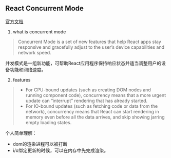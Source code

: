 ##  React Concurrent Mode
[官方文档](https://zh-hans.reactjs.org/docs/concurrent-mode-intro.html)

1. what is concurrent mode
>Concurrent Mode is a set of new features that help React apps stay responsive and gracefully adjust to the user’s device capabilities and network speed.

并发模式是一组新功能，可帮助React应用程序保持响应状态并适当调整用户的设备功能和网络速度。

2. features
>* For CPU-bound updates (such as creating DOM nodes and running component code), concurrency means that a more urgent update can “interrupt” rendering that has already started.
>* For IO-bound updates (such as fetching code or data from the network), concurrency means that React can start rendering in memory even before all the data arrives, and skip showing jarring empty loading states.

个人简单理解：
* dom的渲染进程可以被打断
* i/o绑定更新的时候，可以在内存中先完成渲染。
